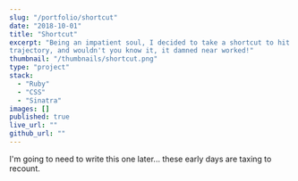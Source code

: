 ```yaml
---
slug: "/portfolio/shortcut"
date: "2018-10-01"
title: "Shortcut"
excerpt: "Being an impatient soul, I decided to take a shortcut to hit my career
trajectory, and wouldn't you know it, it damned near worked!"
thumbnail: "/thumbnails/shortcut.png"
type: "project"
stack:
  - "Ruby"
  - "CSS"
  - "Sinatra"
images: []
published: true
live_url: ""
github_url: ""
---
```


I'm going to need to write this one later... these early days are taxing to
recount.
